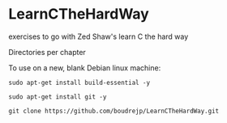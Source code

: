 # LearnCTheHardWay
exercises to go with Zed Shaw's learn C the hard way

Directories per chapter

To use on a new, blank Debian linux machine:

`sudo apt-get install build-essential -y`

`sudo apt-get install git -y`

`git clone https://github.com/boudrejp/LearnCTheHardWay.git`
